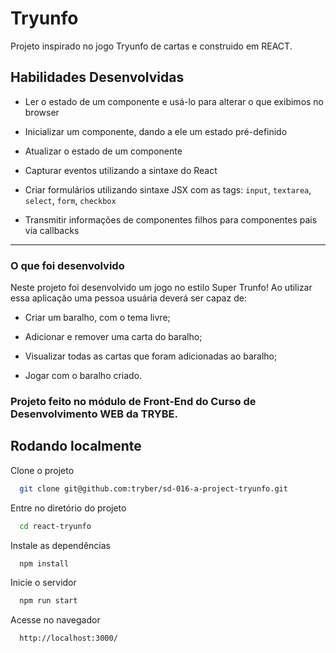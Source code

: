 
# Tryunfo

Projeto inspirado no jogo Tryunfo de cartas e construido em REACT.

## Habilidades Desenvolvidas

  * Ler o estado de um componente e usá-lo para alterar o que exibimos no browser

  * Inicializar um componente, dando a ele um estado pré-definido

  * Atualizar o estado de um componente

  * Capturar eventos utilizando a sintaxe do React

  * Criar formulários utilizando sintaxe JSX com as tags: `input`, `textarea`, `select`, `form`, `checkbox`

  * Transmitir informações de componentes filhos para componentes pais via callbacks

---

### O que foi desenvolvido

Neste projeto foi desenvolvido um jogo no estilo Super Trunfo! Ao utilizar essa aplicação uma pessoa usuária deverá ser capaz de:

  * Criar um baralho, com o tema livre;

  * Adicionar e remover uma carta do baralho;

  * Visualizar todas as cartas que foram adicionadas ao baralho;

  * Jogar com o baralho criado.

### Projeto feito no módulo de Front-End do Curso de Desenvolvimento WEB da TRYBE.

## Rodando localmente

Clone o projeto

```bash
  git clone git@github.com:tryber/sd-016-a-project-tryunfo.git
```

Entre no diretório do projeto

```bash
  cd react-tryunfo
```

Instale as dependências

```bash
  npm install
```

Inicie o servidor

```bash
  npm run start
```

Acesse no navegador

```bash
  http://localhost:3000/
```
